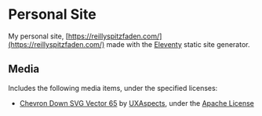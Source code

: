 # Personal Site
My personal site, [https://reillyspitzfaden.com/](https://reillyspitzfaden.com/) made with the [Eleventy](https://11ty.dev) static site generator.

## Media
Includes the following media items, under the specified licenses:
- [Chevron Down SVG Vector 65](https://www.svgrepo.com/svg/448970/chevron-down) by [UXAspects](https://www.svgrepo.com/author/UXAspects/), under the [Apache License](./LICENSE-2.0.txt)
